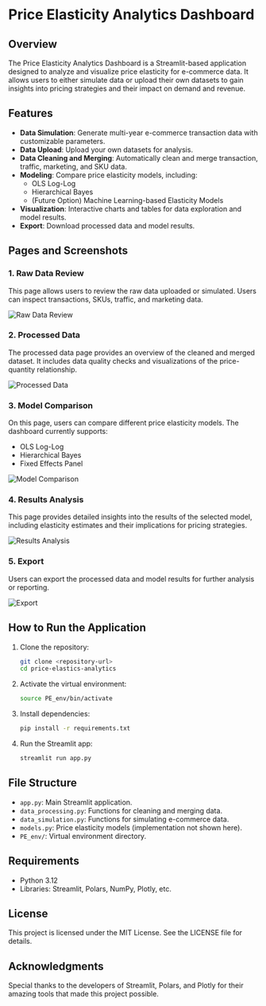 # Price Elasticity Analytics Dashboard

## Overview
The Price Elasticity Analytics Dashboard is a Streamlit-based application designed to analyze and visualize price elasticity for e-commerce data. It allows users to either simulate data or upload their own datasets to gain insights into pricing strategies and their impact on demand and revenue.

## Features
- **Data Simulation**: Generate multi-year e-commerce transaction data with customizable parameters.
- **Data Upload**: Upload your own datasets for analysis.
- **Data Cleaning and Merging**: Automatically clean and merge transaction, traffic, marketing, and SKU data.
- **Modeling**: Compare price elasticity models, including:
  - OLS Log-Log
  - Hierarchical Bayes
  - (Future Option) Machine Learning-based Elasticity Models
- **Visualization**: Interactive charts and tables for data exploration and model results.
- **Export**: Download processed data and model results.

## Pages and Screenshots

### 1. Raw Data Review
This page allows users to review the raw data uploaded or simulated. Users can inspect transactions, SKUs, traffic, and marketing data.

![Raw Data Review](rdr.png)

### 2. Processed Data
The processed data page provides an overview of the cleaned and merged dataset. It includes data quality checks and visualizations of the price-quantity relationship.

![Processed Data](pd.png)

### 3. Model Comparison
On this page, users can compare different price elasticity models. The dashboard currently supports:
- OLS Log-Log
- Hierarchical Bayes
- Fixed Effects Panel

![Model Comparison](mc.png)

### 4. Results Analysis
This page provides detailed insights into the results of the selected model, including elasticity estimates and their implications for pricing strategies.

![Results Analysis](ra.png)

### 5. Export
Users can export the processed data and model results for further analysis or reporting.

![Export](export.png)

## How to Run the Application
1. Clone the repository:
   ```bash
   git clone <repository-url>
   cd price-elastics-analytics
   ```
2. Activate the virtual environment:
   ```bash
   source PE_env/bin/activate
   ```
3. Install dependencies:
   ```bash
   pip install -r requirements.txt
   ```
4. Run the Streamlit app:
   ```bash
   streamlit run app.py
   ```

## File Structure
- `app.py`: Main Streamlit application.
- `data_processing.py`: Functions for cleaning and merging data.
- `data_simulation.py`: Functions for simulating e-commerce data.
- `models.py`: Price elasticity models (implementation not shown here).
- `PE_env/`: Virtual environment directory.

## Requirements
- Python 3.12
- Libraries: Streamlit, Polars, NumPy, Plotly, etc.



## License
This project is licensed under the MIT License. See the LICENSE file for details.

## Acknowledgments
Special thanks to the developers of Streamlit, Polars, and Plotly for their amazing tools that made this project possible.
